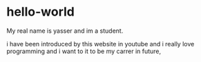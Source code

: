 # hello-world

 My real name is yasser and im a student.

 i have been introduced by this website in youtube and i really love programming and i want to it to be my carrer in future,
 
 
